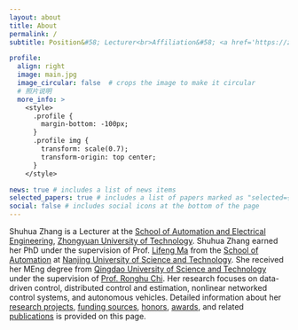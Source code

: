 ```yaml
---
layout: about
title: About
permalink: /
subtitle: Position&#58; Lecturer<br>Affiliation&#58; <a href='https://zd.zut.edu.cn/'>School of Automation and Electrical Engineering</a>, <a href='https://www.zut.edu.cn/'>Zhongyuan University of Technology</a><br>Contact&#58; zhangshuhua AT zut.edu.cn<br>Address&#58; No. 1, Huaihe Road, Xinzheng Shuanghu Economic Development Zone, Zhengzhou, 450007, China.

profile:
  align: right
  image: main.jpg
  image_circular: false  # crops the image to make it circular
  # 照片说明
  more_info: >
    <style>
      .profile {
        margin-bottom: -100px;
      }
      .profile img {
        transform: scale(0.7);
        transform-origin: top center;
      }
    </style>

news: true # includes a list of news items
selected_papers: true # includes a list of papers marked as "selected={true}"
social: false # includes social icons at the bottom of the page
---
```


Shuhua Zhang is a Lecturer at the [School of Automation and Electrical Engineering](https://zd.zut.edu.cn/), [Zhongyuan University of Technology](https://www.zut.edu.cn/). Shuhua Zhang earned her PhD under the supervision of Prof. [Lifeng Ma](https://qxs.njust.edu.cn/e0/68/c18463a319592/page.htm) from the [School of Automation](https://au.njust.edu.cn/) at [Nanjing University of Science and Technology](https://www.njust.edu.cn/). She received her MEng degree from [Qingdao University of Science and Technology](https://www.qust.edu.cn/) under the supervision of [Prof. Ronghu Chi](https://zdh.qust.edu.cn/info/1158/7255.htm). Her research focuses on data-driven control, distributed control and estimation, nonlinear networked control systems, and autonomous vehicles. Detailed information about her [research projects](https://shuhuazh.github.io/research/), [funding sources](https://shuhuazh.github.io/research/), [honors](https://shuhuazh.github.io/research/), [awards](https://shuhuazh.github.io/research/), and related [publications](https://shuhuazh.github.io/publications/) is provided on this page.
